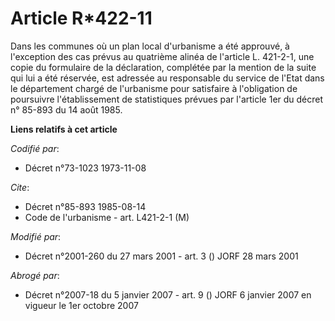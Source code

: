 # Article R*422-11

Dans les communes où un plan local d'urbanisme a été approuvé, à l'exception des cas prévus au quatrième alinéa de l'article
L. 421-2-1, une copie du formulaire de la déclaration, complétée par la mention de la suite qui lui a été réservée, est
adressée au responsable du service de l'Etat dans le département chargé de l'urbanisme pour satisfaire à l'obligation de
poursuivre l'établissement de statistiques prévues par l'article 1er du décret n° 85-893 du 14 août 1985.

**Liens relatifs à cet article**

_Codifié par_:

  - Décret n°73-1023 1973-11-08

_Cite_:

  - Décret n°85-893 1985-08-14
  - Code de l'urbanisme - art. L421-2-1 (M)

_Modifié par_:

  - Décret n°2001-260 du 27 mars 2001 - art. 3 () JORF 28 mars 2001

_Abrogé par_:

  - Décret n°2007-18 du 5 janvier 2007 - art. 9 () JORF 6 janvier 2007 en vigueur le 1er octobre 2007
